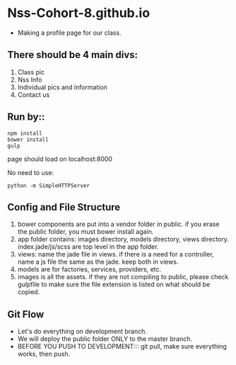 # Nss-Cohort-8.github.io

* Making a profile page for our class.

## There should be 4 main divs:
1. Class pic
2. Nss Info
3. Individual pics and information
4. Contact us

## Run by::

```
npm install
bower install
gulp
```

page should load on localhost:8000

No need to use:
```
python -m SimpleHTTPServer
```

## Config and File Structure
1. bower components are put into a vendor folder in public. if you erase the public folder, you must bower install again.
2. app folder contains: images directory, models directory, views directory. index.jade/js/scss are top level in the app folder.
3. views: name the jade file in views. if there is a need for a controller, name a js file the same as the jade. keep both in views.
4. models are for factories, services, providers, etc.
5. images is all the assets. if they are not compiling to public, please check gulpfile to make sure the file extension is listed on what should be copied.

## Git Flow
* Let's do everything on development branch.
* We will deploy the public folder ONLY to the master branch.
* BEFORE YOU PUSH TO DEVELOPMENT::: git pull, make sure everything works, then push.
